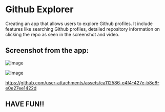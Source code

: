 # Github Explorer
Creating an app that allows users to explore Github profiles. It include features like searching Github profiles, detailed repository information on clicking the repo as seen in the screenshot and video.

## Screenshot from the app:

![image](https://github.com/user-attachments/assets/40926adb-9ba4-4be1-8ea8-67b090aa8281)

![image](https://github.com/user-attachments/assets/a2dec91a-daf8-40b4-a2fd-18ce64b4d2bb)


https://github.com/user-attachments/assets/ca112586-e4f4-427e-b8e8-e0e27ee1422d

## HAVE FUN!!
